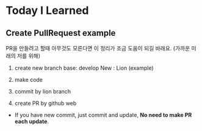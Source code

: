 # Today I Learned

## Create PullRequest example

PR을 만들려고 할때 아무것도 모른다면 이 정리가 조금 도움이 되길 바래요. (가까운 미래의 저를 위해)

1. create new branch 
base: develop
New : Lion (example) 

2. make code

3. commit by lion branch

4. create PR by github web
* If you have new commit, just commit and update, **No need to make PR each update**.
